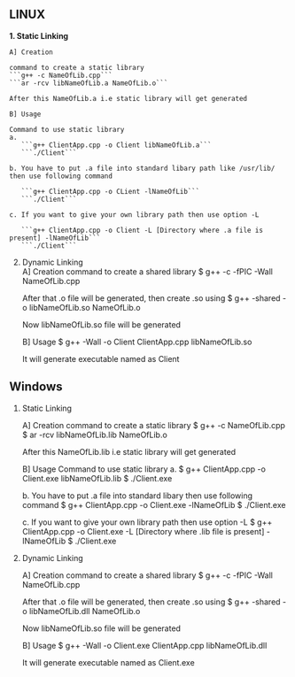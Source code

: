 ## LINUX
**1. Static Linking**  
    
	A] Creation
	
    command to create a static library
    ```g++ -c NameOfLib.cpp```
    ```ar -rcv libNameOfLib.a NameOfLib.o```
    
    After this NameOfLib.a i.e static library will get generated
    
    B] Usage
    
	Command to use static library
    a.  
	   ```g++ ClientApp.cpp -o Client libNameOfLib.a```
       ```./Client```

    b. You have to put .a file into standard libary path like /usr/lib/ then use following command
       
	   ```g++ ClientApp.cpp -o CLient -lNameOfLib```
       ```./Client```
    
    c. If you want to give your own library path then use option -L
       
	   ```g++ ClientApp.cpp -o Client -L [Directory where .a file is present] -lNameOfLib```
       ```./Client```
   
2.  Dynamic Linking  
    A] Creation
    command to create a shared library
    $ g++ -c -fPIC -Wall NameOfLib.cpp
    
    After that .o file will be generated, then create .so using
    $ g++ -shared -o libNameOfLib.so NameOfLib.o
    
    Now libNameOfLib.so file will be generated

    B] Usage
    $ g++ -Wall -o Client ClientApp.cpp libNameOfLib.so

    It will generate executable named as Client
   

## Windows

1. Static Linking
    
    A] Creation
    command to create a static library
    $ g++ -c NameOfLib.cpp
    $ ar -rcv libNameOfLib.lib NameOfLib.o
    
    After this NameOfLib.lib i.e static library will get generated
    
    B] Usage
    Command to use static library
    a. $ g++ ClientApp.cpp -o Client.exe libNameOfLib.lib
       $ ./Client.exe

    b. You have to put .a file into standard libary then use following command
       $ g++ ClientApp.cpp -o Client.exe -lNameOfLib
       $ ./Client.exe
    
    c. If you want to give your own library path then use option -L
       $ g++ ClientApp.cpp -o Client.exe -L [Directory where .lib file is present] -lNameOfLib
       $ ./Client.exe  
   
2.  Dynamic Linking  
    
    A] Creation
    command to create a shared library
    $ g++ -c -fPIC -Wall NameOfLib.cpp
    
    After that .o file will be generated, then create .so using
    $ g++ -shared -o libNameOfLib.dll NameOfLib.o
    
    Now libNameOfLib.so file will be generated

    B] Usage
    $ g++ -Wall -o Client.exe ClientApp.cpp libNameOfLib.dll

    It will generate executable named as Client.exe